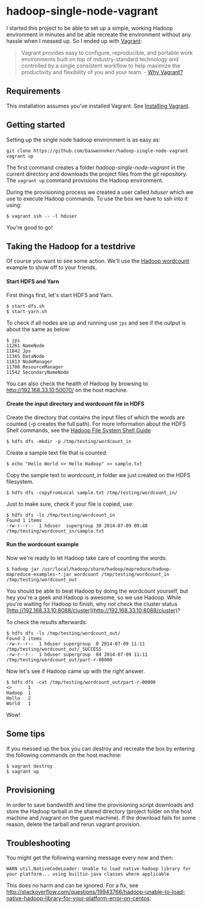 # hadoop-single-node-vagrant

I started this project to be able to set up a simple, working Hadoop environment in minutes and be able recreate the environment without any hassle when I messed up. So I ended up with [Vagrant](http://www.vagrantup.com "Vagrant"):

>Vagrant provides easy to configure, reproducible, and portable work environments built on top of industry-standard technology and controlled by a single consistent workflow to help maximize the productivity and flexibility of you and your team. - [Why Vagrant?](http://docs.vagrantup.com/v2/why-vagrant/index.html "Vagrant Docs: Why Vagrant?")

## Requirements
This installation assumes you've installed Vagrant. See [Installing Vagrant](https://docs.vagrantup.com/v2/installation/index.html "Vagrant Docs: Installing Vagrant").

## Getting started
Setting up the single node hadoop environment is as easy as:

    git clone https://github.com/baswenneker/hadoop-single-node-vagrant
    vagrant up

The first command creates a folder *hadoop-single-node-vagrant* in the current directory and downloads the project files from the git repository. The `vagrant up` command provisions the Hadoop environment. 

During the provisioning process we created a user called *hduser* which we use to execute Hadoop commands. To use the box we have to ssh into it using: 

    $ vagrant ssh -- -l hduser

You're good to go!

## Taking the Hadoop for a testdrive
Of course you want to see some action. We'll use the [Hadoop wordcount](http://hadoop.apache.org/docs/r1.2.1/mapred_tutorial.html "Hadoop Wordcount Example Tutorial") example to show off to your friends. 

#### Start HDFS and Yarn
First things first, let's start HDFS and Yarn.

    $ start-dfs.sh
    $ start-yarn.sh

To check if all nodes are up and running use `jps` and see if the output is about the same as below:

    $ jps
    11261 NameNode
    11842 Jps
    11365 DataNode
    11813 NodeManager
    11708 ResourceManager
    11542 SecondaryNameNode

You can also check the health of Hadoop by browsing to http://192.168.33.10:50070/ on the host machine.

#### Create the input directory and wordcount file in HDFS
Create the directory that contains the input files of which the words are counted (-p creates the full path). For more information about the HDFS Shell commands, see the [Hadoop File System Shell Guide](http://hadoop.apache.org/docs/current/hadoop-project-dist/hadoop-common/FileSystemShell.html "Hadoop File System Shell Guide")
    
    $ hdfs dfs -mkdir -p /tmp/testing/wordcount_in

Create a sample text file that is counted:
    
    $ echo "Hello World <> Hello Hadoop" >> sample.txt

Copy the sample text to *wordcount_in* folder we just created on the HDFS filesystem.
    
    $ hdfs dfs -copyFromLocal sample.txt /tmp/testing/wordcount_in/

Just to make sure, check if your file is copied, use:
    
    $ hdfs dfs -ls /tmp/testing/wordcount_in
    Found 1 items
    -rw-r--r--  1 hduser  supergroup 38 2014-07-09 09:48 /tmp/testing/wordcount_in/sample.txt

#### Run the wordcount example
Now we're ready to let Hadoop take care of counting the words:

    $ hadoop jar /usr/local/hadoop/share/hadoop/mapreduce/hadoop-mapreduce-examples-*.jar wordcount /tmp/testing/wordcount_in /tmp/testing/wordcount_out

You should be able to beat Hadoop by doing the wordcount yourself, but hey you're a geek and Hadoop is awesome, so we use Hadoop. While you're waiting for Hadoop to finish, why not check the cluster status [http://192.168.33.10:8088/cluster](http://192.168.33.10:8088/cluster)?

To check the results afterwards:

    $ hdfs dfs -ls /tmp/testing/wordcount_out/
    Found 2 items
    -rw-r--r--  1 hduser supergroup  0 2014-07-09 11:11 /tmp/testing/wordcount_out/_SUCCESS
    -rw-r--r--  1 hduser supergroup  84 2014-07-09 11:11 /tmp/testing/wordcount_out/part-r-00000

Now let's see if Hadoop came up with the right answer.

    $ hdfs dfs -cat /tmp/testing/wordcount_out/part-r-00000
    <>      1
    Hadoop  1
    Hello   2
    World   1

Wow!

## Some tips
If you messed up the box you can destroy and recreate the box by entering the following commands on the host machine:

    $ vagrant destroy
    $ vagrant up

## Provisioning
In order to save bandwidth and time the provisioning script downloads and store the Hadoop tarball in the shared directory (project folder on the host machine and /vagrant on the guest machine). If the download fails for some reason, delete the tarball and rerun vagrant provision.

## Troubleshooting
You might get the following warning message every now and then:

    WARN util.NativeCodeLoader: Unable to load native-hadoop library for your platform... using builtin-java classes where applicable

This does no harm and can be ignored. For a fix, see http://stackoverflow.com/questions/19943766/hadoop-unable-to-load-native-hadoop-library-for-your-platform-error-on-centos.